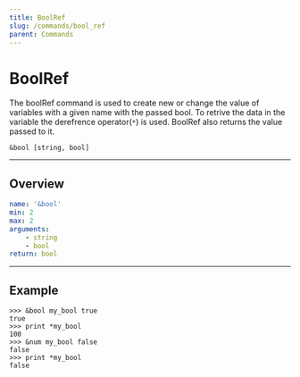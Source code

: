 ```yaml
---
title: BoolRef
slug: /commands/bool_ref
parent: Commands
---
```


# BoolRef
The boolRef command is used to create new or change the value of variables with a given name with the passed bool. To retrive the data in the variable the derefrence operator(`*`) is used. BoolRef also returns the value passed to it.
```
&bool [string, bool]
```
---
## Overview
```yaml
name: '&bool'
min: 2
max: 2
arguments:
    - string
    - bool
return: bool
```
---
## Example 
```
>>> &bool my_bool true
true
>>> print *my_bool
100
>>> &num my_bool false
false
>>> print *my_bool
false
```